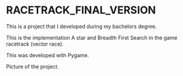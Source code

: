 # RACETRACK_FINAL_VERSION
This is a project that I developed during my bachelors degree.

This is the implementation  A star and Breadth First Search in the game racetrack (vector race).

This was developed with Pygame.

Picture of the project.
